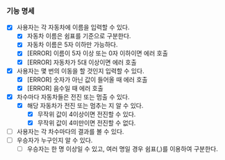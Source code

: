 ### 기능 명세

- [x]  사용자는 각 자동차에 이름을 입력할 수 있다.
    - [x]  자동차 이름은 쉼표를 기준으로 구분한다.
    - [x]  자동차 이름은 5자 이하만 가능하다.
    - [x]  [ERROR] 이름이 5자 이상 또는 0자 이하이면 에러 호출
    - [x]  [ERROR] 자동차가 5대 이상이면 에러 호출
- [x]  사용자는 몇 번의 이동을 할 것인지 입력할 수 있다.
    - [x]  [ERROR] 숫자가 아닌 값이 들어올 때 에러 호출
    - [x]  [ERROR] 음수일 때 에러 호출
- [x]  차수마다 자동차들은 전진 또는 멈출 수 있다.
    - [x]  해당 자동차가 전진 또는 멈추는 지 알 수 있다.
        - [x]  무작위 값이 4이상이면 전진할 수 있다.
        - [x]  무작위 값이 4미만이면 전진할 수 없다.
- [ ]  사용자는 각 차수마다의 결과를 볼 수 있다.
- [ ]  우승자가 누구인지 알 수 있다.
    - [ ]  우승자는 한 명 이상일 수 있고, 여러 명일 경우 쉼표(,)를 이용하여 구분한다.